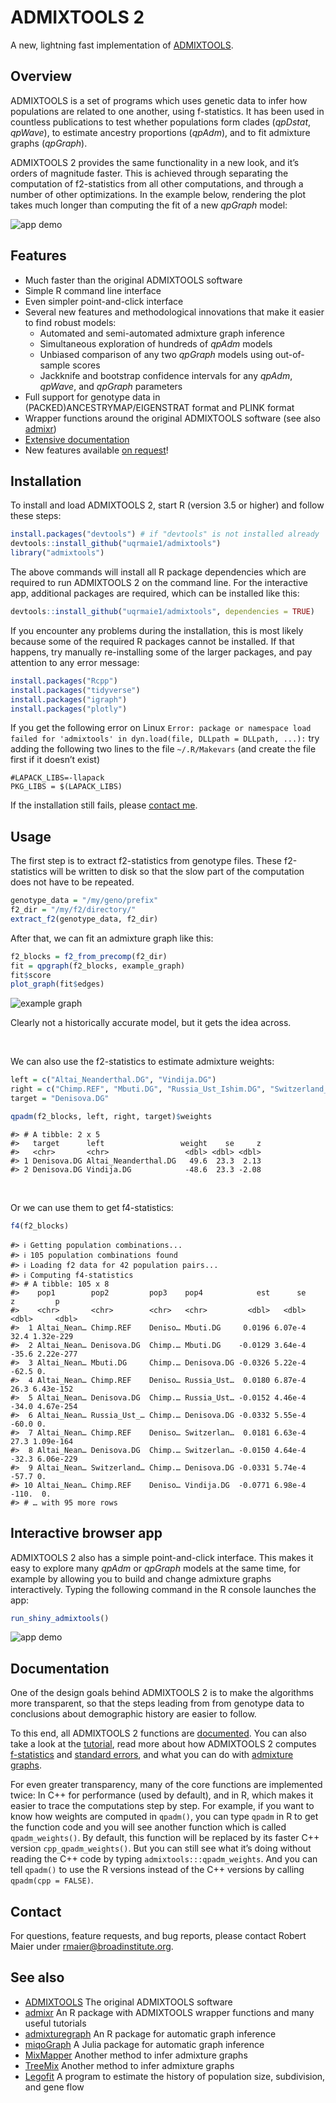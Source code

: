 
<!-- README.md is generated from README.Rmd. Please edit that file --->

# ADMIXTOOLS 2

A new, lightning fast implementation of
[ADMIXTOOLS](https://github.com/DReichLab/AdmixTools).

## Overview

ADMIXTOOLS is a set of programs which uses genetic data to infer how
populations are related to one another, using f-statistics. It has been
used in countless publications to test whether populations form clades
(*qpDstat*, *qpWave*), to estimate ancestry proportions (*qpAdm*), and
to fit admixture graphs (*qpGraph*).

ADMIXTOOLS 2 provides the same functionality in a new look, and it’s
orders of magnitude faster. This is achieved through separating the
computation of f2-statistics from all other computations, and through a
number of other optimizations. In the example below, rendering the plot
takes much longer than computing the fit of a new *qpGraph* model:

![app demo](man/figures/shinyapp1.gif)

## Features

  - Much faster than the original ADMIXTOOLS software
  - Simple R command line interface
  - Even simpler point-and-click interface
  - Several new features and methodological innovations that make it
    easier to find robust models:
      - Automated and semi-automated admixture graph inference
      - Simultaneous exploration of hundreds of *qpAdm* models
      - Unbiased comparison of any two *qpGraph* models using
        out-of-sample scores
      - Jackknife and bootstrap confidence intervals for any *qpAdm*,
        *qpWave*, and *qpGraph* parameters
  - Full support for genotype data in (PACKED)ANCESTRYMAP/EIGENSTRAT
    format and PLINK format
  - Wrapper functions around the original ADMIXTOOLS software (see also
    [admixr](https://bodkan.net/admixr/index.html))
    <!-- * Simple interface with [msprime](https://msprime.readthedocs.io/en/stable/index.html) for simulating under a given admixture graph -->
  - [Extensive
    documentation](https://uqrmaie1.github.io/admixtools/articles/admixtools.html)
  - New features available [on
    request](mailto:rmaier@broadinstitute.org)\!

## Installation

To install and load ADMIXTOOLS 2, start R (version 3.5 or higher) and
follow these steps:

``` r
install.packages("devtools") # if "devtools" is not installed already
devtools::install_github("uqrmaie1/admixtools")
library("admixtools")
```

The above commands will install all R package dependencies which are
required to run ADMIXTOOLS 2 on the command line. For the interactive
app, additional packages are required, which can be installed like this:

``` r
devtools::install_github("uqrmaie1/admixtools", dependencies = TRUE)
```

If you encounter any problems during the installation, this is most
likely because some of the required R packages cannot be installed. If
that happens, try manually re-installing some of the larger packages,
and pay attention to any error message:

``` r
install.packages("Rcpp")
install.packages("tidyverse")
install.packages("igraph")
install.packages("plotly")
```

If you get the following error on Linux `Error: package or namespace
load failed for 'admixtools' in dyn.load(file, DLLpath = DLLpath, ...):`
try adding the following two lines to the file `~/.R/Makevars` (and
create the file first if it doesn’t exist)

    #LAPACK_LIBS=-llapack
    PKG_LIBS = $(LAPACK_LIBS)

If the installation still fails, please [contact
me](mailto:rmaier@broadinstitute.org).

## Usage

The first step is to extract f2-statistics from genotype files. These
f2-statistics will be written to disk so that the slow part of the
computation does not have to be repeated.

``` r
genotype_data = "/my/geno/prefix"
f2_dir = "/my/f2/directory/"
extract_f2(genotype_data, f2_dir)
```

After that, we can fit an admixture graph like this:

``` r
f2_blocks = f2_from_precomp(f2_dir)
fit = qpgraph(f2_blocks, example_graph)
fit$score
plot_graph(fit$edges)
```

![example graph](man/figures/graph1.png)

Clearly not a historically accurate model, but it gets the idea across.

<br>

We can also use the f2-statistics to estimate admixture weights:

``` r
left = c("Altai_Neanderthal.DG", "Vindija.DG")
right = c("Chimp.REF", "Mbuti.DG", "Russia_Ust_Ishim.DG", "Switzerland_Bichon.SG")
target = "Denisova.DG"
```

``` r
qpadm(f2_blocks, left, right, target)$weights
```

    #> # A tibble: 2 x 5
    #>   target      left                 weight    se     z
    #>   <chr>       <chr>                 <dbl> <dbl> <dbl>
    #> 1 Denisova.DG Altai_Neanderthal.DG   49.6  23.3  2.13
    #> 2 Denisova.DG Vindija.DG            -48.6  23.3 -2.08

<br>

Or we can use them to get f4-statistics:

``` r
f4(f2_blocks)
```

    #> ℹ Getting population combinations...
    #> ℹ 105 population combinations found
    #> ℹ Loading f2 data for 42 population pairs...
    #> ℹ Computing f4-statistics
    #> # A tibble: 105 x 8
    #>    pop1        pop2         pop3    pop4            est      se      z         p
    #>    <chr>       <chr>        <chr>   <chr>         <dbl>   <dbl>  <dbl>     <dbl>
    #>  1 Altai_Nean… Chimp.REF    Deniso… Mbuti.DG     0.0196 6.07e-4   32.4 1.32e-229
    #>  2 Altai_Nean… Denisova.DG  Chimp.… Mbuti.DG    -0.0129 3.64e-4  -35.6 2.22e-277
    #>  3 Altai_Nean… Mbuti.DG     Chimp.… Denisova.DG -0.0326 5.22e-4  -62.5 0.       
    #>  4 Altai_Nean… Chimp.REF    Deniso… Russia_Ust…  0.0180 6.87e-4   26.3 6.43e-152
    #>  5 Altai_Nean… Denisova.DG  Chimp.… Russia_Ust… -0.0152 4.46e-4  -34.0 4.67e-254
    #>  6 Altai_Nean… Russia_Ust_… Chimp.… Denisova.DG -0.0332 5.55e-4  -60.0 0.       
    #>  7 Altai_Nean… Chimp.REF    Deniso… Switzerlan…  0.0181 6.63e-4   27.3 1.09e-164
    #>  8 Altai_Nean… Denisova.DG  Chimp.… Switzerlan… -0.0150 4.64e-4  -32.3 6.06e-229
    #>  9 Altai_Nean… Switzerland… Chimp.… Denisova.DG -0.0331 5.74e-4  -57.7 0.       
    #> 10 Altai_Nean… Chimp.REF    Deniso… Vindija.DG  -0.0771 6.98e-4 -110.  0.       
    #> # … with 95 more rows

## Interactive browser app

ADMIXTOOLS 2 also has a simple point-and-click interface. This makes it
easy to explore many *qpAdm* or *qpGraph* models at the same time, for
example by allowing you to build and change admixture graphs
interactively. Typing the following command in the R console launches
the app:

``` r
run_shiny_admixtools()
```

![app demo](man/figures/shinyapp2.gif)

## Documentation

One of the design goals behind ADMIXTOOLS 2 is to make the algorithms
more transparent, so that the steps leading from from genotype data to
conclusions about demographic history are easier to follow.

To this end, all ADMIXTOOLS 2 functions are
[documented](https://uqrmaie1.github.io/admixtools/reference/index.html).
You can also take a look at the [tutorial](articles/admixtools.html),
read more about how ADMIXTOOLS 2 computes
[f-statistics](https://uqrmaie1.github.io/admixtools/articles/fstats.html)
and [standard
errors](https://uqrmaie1.github.io/admixtools/resampling.html), and what
you can do with [admixture
graphs](https://uqrmaie1.github.io/admixtools/articles/graphs.html).

For even greater transparency, many of the core functions are
implemented twice: In C++ for performance (used by default), and in R,
which makes it easier to trace the computations step by step. For
example, if you want to know how weights are computed in `qpadm()`, you
can type `qpadm` in R to get the function code and you will see another
function which is called `qpadm_weights()`. By default, this function
will be replaced by its faster C++ version `cpp_qpadm_weights()`. But
you can still see what it’s doing without reading the C++ code by typing
`admixtools:::qpadm_weights`. And you can tell `qpadm()` to use the R
versions instead of the C++ versions by calling `qpadm(cpp = FALSE)`.

## Contact

For questions, feature requests, and bug reports, please contact Robert
Maier under <rmaier@broadinstitute.org>.

## See also

  - [ADMIXTOOLS](https://github.com/DReichLab/AdmixTools) The original
    ADMIXTOOLS software
  - [admixr](https://bodkan.net/admixr/index.html) An R package with
    ADMIXTOOLS wrapper functions and many useful tutorials
  - [admixturegraph](https://github.com/mailund/admixture_graph) An R
    package for automatic graph inference
  - [miqoGraph](https://github.com/juliayyan/PhylogeneticTrees.jl) A
    Julia package for automatic graph inference
  - [MixMapper](http://cb.csail.mit.edu/cb/mixmapper/) Another method to
    infer admixture graphs
  - [TreeMix](https://bitbucket.org/nygcresearch/treemix/wiki/Home)
    Another method to infer admixture
    graphs
  - [Legofit](http://content.csbs.utah.edu/~rogers/src/legofit/index.html)
    A program to estimate the history of population size, subdivision,
    and gene flow
